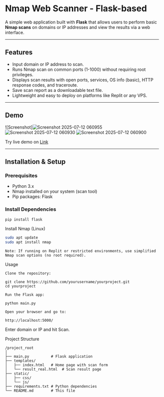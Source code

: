 # Nmap Web Scanner - Flask-based

A simple web application built with **Flask** that allows users to perform basic **Nmap scans** on domains or IP addresses and view the results via a web interface.

---

## Features

- Input domain or IP address to scan.
- Runs Nmap scan on common ports (1-1000) without requiring root privileges.
- Displays scan results with open ports, services, OS info (basic), HTTP response codes, and traceroute.
- Save scan report as a downloadable text file.
- Lightweight and easy to deploy on platforms like Replit or any VPS.

---

## Demo

![Screenshot]![Screenshot 2025-07-12 060955](https://github.com/user-attachments/assets/6cfac141-5ded-45c9-888c-4b2166754b86)
![Screenshot 2025-07-12 060930](https://github.com/user-attachments/assets/2d97de9e-7f56-4b2c-affb-508a7858ccc7)
![Screenshot 2025-07-12 060900](https://github.com/user-attachments/assets/c24a50c6-2fb5-466b-a7ae-057a5aad4dc5)


Try live demo on [Link](https://743ce941-19e2-4894-a7a9-15157b2efe25-00-3f7776hl3qy9g.worf.replit.dev/)

---

## Installation & Setup

### Prerequisites

- Python 3.x
- Nmap installed on your system (scan tool)
- Pip packages: Flask

### Install Dependencies

```bash
pip install flask
```

Install Nmap (Linux)

```bash
sudo apt update
sudo apt install nmap
```

    Note: If running on Replit or restricted environments, use simplified Nmap scan options (no root required).

Usage

    Clone the repository:
```
git clone https://github.com/yourusername/yourproject.git
cd yourproject
```

    Run the Flask app:
```
python main.py
```
    Open your browser and go to:
```
http://localhost:5000/
```

Enter domain or IP and hit Scan.

Project Structure

```
/project_root
│
├── main.py          # Flask application
├── templates/
│   ├── index.html   # Home page with scan form
│   └── result_real.html  # Scan result page
├── static/
│   ├── css/
│   └── js/
├── requirements.txt # Python dependencies
└── README.md        # This file
```
